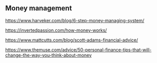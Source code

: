 ## Money management

https://www.harveker.com/blog/6-step-money-managing-system/

https://invertedpassion.com/how-money-works/

https://www.mattcutts.com/blog/scott-adams-financial-advice/

https://www.themuse.com/advice/50-personal-finance-tips-that-will-change-the-way-you-think-about-money